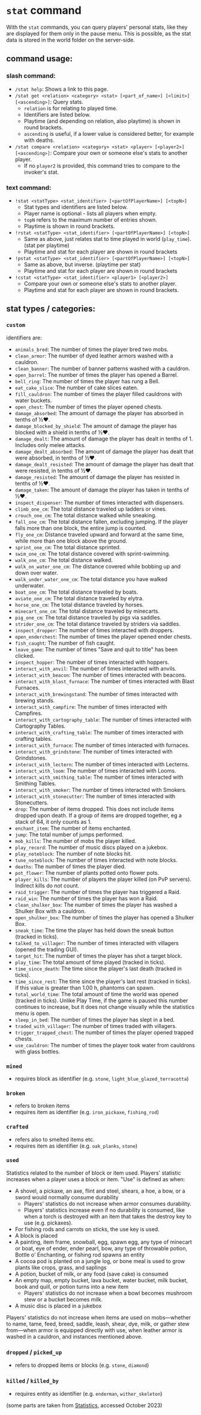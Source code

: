 # `stat` command

With the `stat` commands, you can query players' personal stats, like they are displayed for them only in the pause menu.
This is possible, as the stat data is stored in the world folder on the server-side.

## command usage:

### slash command:

- `/stat help`: Shows a link to this page.
- `/stat get <relation> <category> <stat> [<part_of_name>] [<limit>] [<ascending>]`: Query stats.
  - `relation` is for relating to played time.
  - Identifiers are listed below.
  - Playtime (and depending on relation, also playtime) is shown in round brackets.
  - `ascending` is useful, if a lower value is considered better, for example with deaths.
- `/stat compare <relation> <category> <stat> <player> [<player2>] [<ascending>]`: Compare your own or someone else's stats to another player.
  - If no `player2` is provided, this command tries to compare to the invoker's stat.

### text command:

- `!stat <statType> <stat_identifier> [<partOfPlayerName>] [<topN>]`
  - Stat types and identifiers are listed below.
  - Player name is optional - lists all players when empty.
  - `topN` refers to the maximum number of entries shown.
  - Playtime is shown in round brackets.
- `!rstat <statType> <stat_identifier> [<partOfPlayerName>] [<topN>]`
  - Same as above, just relates stat to time played in world (`play_time`). (stat per playtime)
  - Playtime and stat for each player are shown in round brackets
- `!pstat <statType> <stat_identifier> [<partOfPlayerName>] [<topN>]`
  - Same as above, but inverse. (playtime per stat)
  - Playtime and stat for each player are shown in round brackets
- `!cstat <statType> <stat_identifier> <player1> [<player2>]`
  - Compare your own or someone else's stats to another player.
  - Playtime and stat for each player are shown in round brackets.

## stat types / categories:

### `custom`

identifiers are:

- `animals_bred`: The number of times the player bred two mobs.
- `clean_armor`: The number of dyed leather armors washed with a cauldron.
- `clean_banner`: The number of banner patterns washed with a cauldron.
- `open_barrel`: The number of times the player has opened a Barrel.
- `bell_ring`: The number of times the player has rung a Bell.
- `eat_cake_slice`: The number of cake slices eaten.
- `fill_cauldron`: The number of times the player filled cauldrons with water buckets.
- `open_chest`: The number of times the player opened chests.
- `damage_absorbed`: The amount of damage the player has absorbed in tenths of ½♥.
- `damage_blocked_by_shield`: The amount of damage the player has blocked with a shield in tenths of ½♥.
- `damage_dealt`: The amount of damage the player has dealt in tenths of 1. Includes only melee attacks.
- `damage_dealt_absorbed`: The amount of damage the player has dealt that were absorbed, in tenths of ½♥.
- `damage_dealt_resisted`: The amount of damage the player has dealt that were resisted, in tenths of ½♥.
- `damage_resisted`: The amount of damage the player has resisted in tenths of ½♥.
- `damage_taken`: The amount of damage the player has taken in tenths of ½♥.
- `inspect_dispenser`: The number of times interacted with dispensers.
- `climb_one_cm`: The total distance traveled up ladders or vines.
- `crouch_one_cm`: The total distance walked while sneaking.
- `fall_one_cm`: The total distance fallen, excluding jumping. If the player falls more than one block, the entire jump is counted.
- `fly_one_cm`: Distance traveled upward and forward at the same time, while more than one block above the ground.
- `sprint_one_cm`: The total distance sprinted.
- `swim_one_cm`: The total distance covered with sprint-swimming.
- `walk_one_cm`: The total distance walked.
- `walk_on_water_one_cm`: The distance covered while bobbing up and down over water.
- `walk_under_water_one_cm`: The total distance you have walked underwater.
- `boat_one_cm`: The total distance traveled by boats.
- `aviate_one_cm`: The total distance traveled by elytra.
- `horse_one_cm`: The total distance traveled by horses.
- `minecart_one_cm`: The total distance traveled by minecarts.
- `pig_one_cm`: The total distance traveled by pigs via saddles.
- `strider_one_cm`: The total distance traveled by striders via saddles.
- `inspect_dropper`: The number of times interacted with droppers.
- `open_enderchest`: The number of times the player opened ender chests.
- `fish_caught`: The number of fish caught.
- `leave_game`: The number of times "Save and quit to title" has been clicked.
- `inspect_hopper`: The number of times interacted with hoppers.
- `interact_with_anvil`: The number of times interacted with anvils.
- `interact_with_beacon`: The number of times interacted with beacons.
- `interact_with_blast_furnace`: The number of times interacted with Blast Furnaces.
- `interact_with_brewingstand`: The number of times interacted with brewing stands.
- `interact_with_campfire`: The number of times interacted with Campfires.
- `interact_with_cartography_table`: The number of times interacted with Cartography Tables.
- `interact_with_crafting_table`: The number of times interacted with crafting tables.
- `interact_with_furnace`: The number of times interacted with furnaces.
- `interact_with_grindstone`: The number of times interacted with Grindstones.
- `interact_with_lectern`: The number of times interacted with Lecterns.
- `interact_with_loom`: The number of times interacted with Looms.
- `interact_with_smithing_table`: The number of times interacted with Smithing Tables.
- `interact_with_smoker`: The number of times interacted with Smokers.
- `interact_with_stonecutter`: The number of times interacted with Stonecutters.
- `drop`: The number of items dropped. This does not include items dropped upon death. If a group of items are dropped together, eg a stack of 64, it only counts as 1.
- `enchant_item`: The number of items enchanted.
- `jump`: The total number of jumps performed.
- `mob_kills`: The number of mobs the player killed.
- `play_record`: The number of music discs played on a jukebox.
- `play_noteblock`: The number of note blocks hit.
- `tune_noteblock`: The number of times interacted with note blocks.
- `deaths`: The number of times the player died.
- `pot_flower`: The number of plants potted onto flower pots.
- `player_kills`: The number of players the player killed (on PvP servers). Indirect kills do not count.
- `raid_trigger`: The number of times the player has triggered a Raid.
- `raid_win`: The number of times the player has won a Raid.
- `clean_shulker_box`: The number of times the player has washed a Shulker Box with a cauldron.
- `open_shulker_box`: The number of times the player has opened a Shulker Box.
- `sneak_time`: The time the player has held down the sneak button (tracked in ticks).
- `talked_to_villager`: The number of times interacted with villagers (opened the trading GUI).
- `target_hit`: The number of times the player has shot a target block.
- `play_time`: The total amount of time played (tracked in ticks).
- `time_since_death`: The time since the player's last death (tracked in ticks).
- `time_since_rest`: The time since the player's last rest (tracked in ticks). If this value is greater than 1.00 h, phantoms can spawn.
- `total_world_time`: The total amount of time the world was opened (tracked in ticks). Unlike Play Time, if the game is paused this number continues to increase, but it does not
  change visually while the statistics menu is open.
- `sleep_in_bed`: The number of times the player has slept in a bed.
- `traded_with_villager`: The number of times traded with villagers.
- `trigger_trapped_chest`: The number of times the player opened trapped chests.
- `use_cauldron`: The number of times the player took water from cauldrons with glass bottles.

### `mined`

- requires block as identifier (e.g. `stone`, `light_blue_glazed_terracotta`)

### `broken`

- refers to broken items
- requires item as identifier (e.g. `iron_pickaxe`, `fishing_rod`)

### `crafted`

- refers also to smelted items etc.
- requires item as identifier (e.g. `oak_planks`, `stone`)

### `used`

Statistics related to the number of block or item used. Players' statistic increases when a player uses a block or item. "Use" is defined as when:

- A shovel, a pickaxe, an axe, flint and steel, shears, a hoe, a bow, or a sword would normally consume durability
    - Players' statistics do not increase when armor consumes durability.
    - Players' statistics increase even if no durability is consumed, like when a torch is destroyed with an item that takes the destroy key to use (e.g. pickaxes).
- For fishing rods and carrots on sticks, the use key is used.
- A block is placed
- A painting, item frame, snowball, egg, spawn egg, any type of minecart or boat, eye of ender, ender pearl, bow, any type of throwable potion, Bottle o' Enchanting, or fishing rod
  spawns an entity
- A cocoa pod is planted on a jungle log, or bone meal is used to grow plants like crops, grass, and saplings
- A potion, bucket of milk, or any food (save cake) is consumed
- An empty map, empty bucket, lava bucket, water bucket, milk bucket, book and quill, or potion turns into a new item
    - Players' statistics do not increase when a bowl becomes mushroom stew or a bucket becomes milk.
- A music disc is placed in a jukebox

Players' statistics do not increase when items are used on mobs—whether to name, tame, feed, breed, saddle, leash, shear, dye, milk, or gather stew from—when armor is equipped
directly with use, when leather armor is washed in a cauldron, and instances mentioned above.

### `dropped` / `picked_up`

- refers to dropped items or blocks (e.g. `stone`, `diamond`)

### `killed` / `killed_by`

- requires entity as identifier (e.g. `enderman`, `wither_skeleton`)

(some parts are taken from [Statistics](https://minecraft.wiki/w/Statistics), accessed October 2023)
